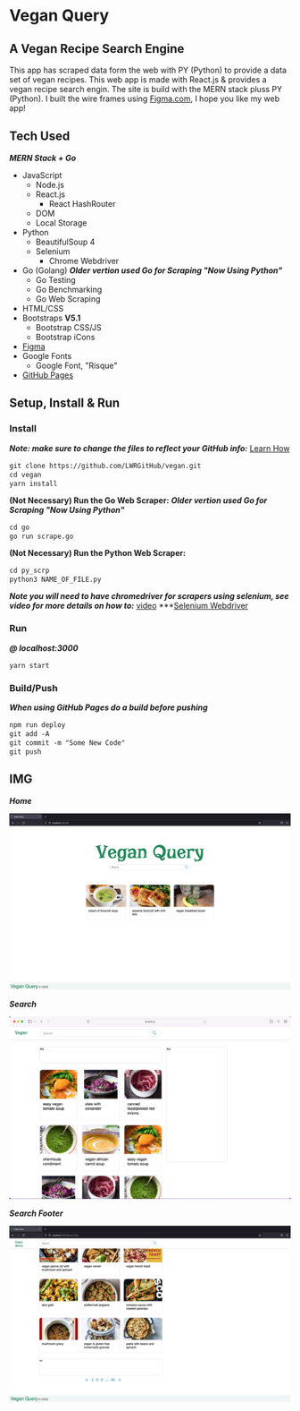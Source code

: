 # Vegan Query
## A Vegan Recipe Search Engine

This app has scraped data form the web with PY (Python) to provide a data set of vegan recipes. This web app is made with React.js & provides a vegan recipe search engin. The site is build with the MERN stack pluss PY (Python). I built the wire frames using [Figma.com](https://www.figma.com/file/zqA6nNoXnQQhxqIRP4SwAn/Vegan?node-id=3%3A3), I hope you like my web app!

<!-- [VeganQuery.com](http://veganquery.github.io) -->


## Tech Used
***MERN Stack + Go***


- JavaScript
    - Node.js
    - React.js
        - React HashRouter
    - DOM
    - Local Storage
- Python
    - BeautifulSoup 4
    - Selenium 
        - Chrome Webdriver
- Go (Golang) ***Older vertion used Go for Scraping "Now Using Python"***
    - Go Testing
    - Go Benchmarking
    - Go Web Scraping
- HTML/CSS
- Bootstraps **V5.1**
    - Bootstrap CSS/JS
    - Bootstrap iCons
- [Figma](https://www.figma.com/file/zqA6nNoXnQQhxqIRP4SwAn/Vegan?node-id=3%3A3)
- Google Fonts
    - Google Font, "Risque"
- [GitHub Pages](http://veganquery.github.io)


## Setup, Install & Run

### Install
***Note: make sure to change the files to reflect your GitHub info:*** [Learn How](https://blog.usejournal.com/how-to-deploy-your-react-app-into-github-pages-b2c96292b18e)

```
git clone https://github.com/LWRGitHub/vegan.git
cd vegan
yarn install
```

**(Not Necessary) Run the Go Web Scraper:** 
***Older vertion used Go for Scraping "Now Using Python"***

```
cd go
go run scrape.go
```

**(Not Necessary) Run the Python Web Scraper:** 

```
cd py_scrp
python3 NAME_OF_FILE.py 
```
***Note you will need to have chromedriver for scrapers using selenium, see video for more details on how to:*** [video](https://www.youtube.com/watch?v=Xjv1sY630Uc)
***[Selenium Webdriver](https://www.selenium.dev/documentation/webdriver/getting_started/install_drivers/)

### Run
***@ localhost:3000***

```
yarn start
```

### Build/Push
***When using GitHub Pages do a build before pushing***

```
npm run deploy
git add -A
git commit -m "Some New Code"
git push
```


## IMG

***Home***

<img alt="Screenshot of the home page. The image a search aria and a copy right at the bottom." src="https://raw.githubusercontent.com/VeganQuery/VeganQuery.github.io/main/public/img/vegan-home.png" />


***Search***

<img alt="Screenshot of the search results when searching for a vegan recipe on the website." src="https://raw.githubusercontent.com/VeganQuery/VeganQuery.github.io/main/public/img/vegan-search-res.png" />


***Search Footer***

<img alt="Screenshot of the footer of the search results, shows of the page navigation." src="https://raw.githubusercontent.com/VeganQuery/VeganQuery.github.io/main/public/img/vegan-footer.png" />
